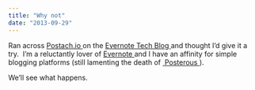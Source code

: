 ```yaml
---
title: "Why not"
date: "2013-09-29"
---
```


<div class="content">
<p>Ran across <a href="http://postach.io" target="_blank"> Postach.io </a> on the <a href="http://blog.evernote.com/tech/" target="_blank"> Evernote Tech Blog
</a> and thought I’d give it a try.  I’m a
reluctantly lover of <a href="http://evernote.com/" target="_blank"> Evernote </a> and I have an affinity
for simple blogging platforms (still lamenting the death of <a href="http://www.posterous.com" target="_blank"> ﻿  Posterous
</a> ).</p>
<p>We’ll see what happens.</p>
</div>
